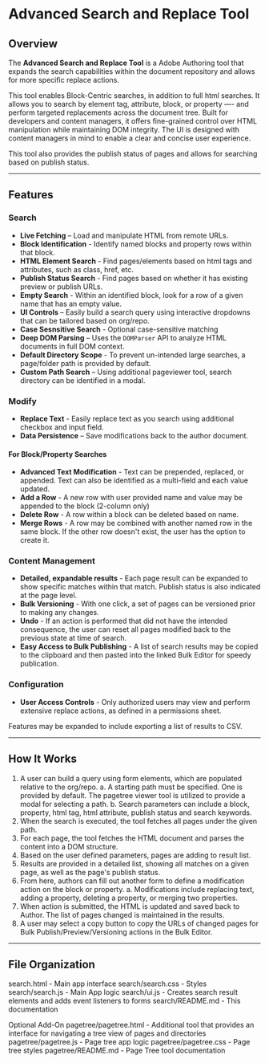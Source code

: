 # Advanced Search and Replace Tool

## Overview

The **Advanced Search and Replace Tool** is a Adobe Authoring tool that expands the search capabilities within the document repository and allows for more specific replace actions. 

This tool enables Block-Centric searches, in addition to full html searches. It allows you to search by element tag, attribute, block, or property —- and perform targeted replacements across the document tree. Built for developers and content managers, it offers fine-grained control over HTML manipulation while maintaining DOM integrity. The UI is designed with content managers in mind to enable a clear and concise user experience.

This tool also provides the publish status of pages and allows for searching based on publish status.

---

## Features

### Search
- **Live Fetching** – Load and manipulate HTML from remote URLs.
- **Block Identification** - Identify named blocks and property rows within that block.
- **HTML Element Search** - Find pages/elements based on html tags and attributes, such as class, href, etc.
- **Publish Status Search** - Find pages based on whether it has existing preview or publish URLs.
- **Empty Search** - Within an identified block, look for a row of a given name that has an empty value.
- **UI Controls** – Easily build a search query using interactive dropdowns that can be tailored based on org/repo.
- **Case Sesnsitive Search** - Optional case-sensitive matching
- **Deep DOM Parsing** – Uses the `DOMParser` API to analyze HTML documents in full DOM context.
- **Default Directory Scope** - To prevent un-intended large searches, a page/folder path is provided by default.
- **Custom Path Search** – Using additional pageviewer tool, search directory can be identified in a modal.

### Modify
- **Replace Text** - Easily replace text as you search using additional checkbox and input field.
- **Data Persistence** – Save modifications back to the author document.

#### For Block/Property Searches
- **Advanced Text Modification** - Text can be prepended, replaced, or appended. Text can also be identified as a multi-field and each value updated.
- **Add a Row** - A new row with user provided name and value may be appended to the block (2-column only)
- **Delete Row** - A row within a block can be deleted based on name.
- **Merge Rows** - A row may be combined with another named row in the same block. If the other row doesn't exist, the user has the option to create it.

### Content Management
- **Detailed, expandable results** - Each page result can be expanded to show specific matches within that match. Publish status is also indicated at the page level.
- **Bulk Versioning** - With one click, a set of pages can be versioned prior to making any changes.
- **Undo** - If an action is performed that did not have the intended consequence, the user can reset all pages modified back to the previous state at time of search.
- **Easy Access to Bulk Publishing** - A list of search results may be copied to the clipboard and then pasted into the linked Bulk Editor for speedy publication.

### Configuration
- **User Access Controls** - Only authorized users may view and perform extensive replace actions, as defined in a permissions sheet.

Features may be expanded to include exporting a list of results to CSV.

---

## How It Works

1. A user can build a query using form elements, which are populated relative to the org/repo.
  a. A starting path must be specified. One is provided by default. The pagetree viewer tool is utilized to
  provide a modal for selecting a path.
  b. Search parameters can include a block, property, html tag, html attribute, publish status and search keywords.
2. When the search is executed, the tool fetches all pages under the given path.
3. For each page, the tool fetches the HTML document and parses the content into a DOM structure.
4. Based on the user defined parameters, pages are adding to result list.
5. Results are provided in a detailed list, showing all matches on a given page, as well as the page's publish status.
6. From here, authors can fill out another form to define a modification action on the block or property.
  a. Modifications include replacing text, adding a property, deleting a property, or merging two properties.
7. When action is submitted, the HTML is updated and saved back to Author. The list of pages changed is maintained in the results.
8. A user may select a copy button to copy the URLs of changed pages for Bulk Publish/Preview/Versioning actions in the Bulk Editor.

---

## File Organization
search.html - Main app interface
search/search.css - Styles
search/search.js - Main App logic
search/ui.js - Creates search result elements and adds event listeners to forms 
search/README.md - This documentation

Optional Add-On
pagetree/pagetree.html - Additional tool that provides an interface for navigating a tree view of pages and directories
pagetree/pagetree.js - Page tree app logic
pagetree/pagetree.css - Page tree styles
pagetree/README.md - Page Tree tool documentation
